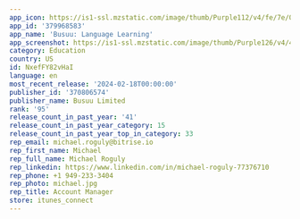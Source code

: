 ```yaml
---
app_icon: https://is1-ssl.mzstatic.com/image/thumb/Purple112/v4/fe/7e/01/fe7e0128-8e87-ca21-be8e-c22067a2bd44/AppIcon-0-0-1x_U007emarketing-0-7-0-sRGB-0-0-85-220.png/1024x1024bb.png
app_id: '379968583'
app_name: 'Busuu: Language Learning'
app_screenshot: https://is1-ssl.mzstatic.com/image/thumb/Purple126/v4/4a/f8/66/4af8660d-7240-895a-5057-37ae0fd76b0b/2f06b2ac-a104-420f-8644-00cbe88559a9_iOS-6.5-RealLife.jpeg/1242x2688bb.png
category: Education
country: US
id: NxefFY82vHaI
language: en
most_recent_release: '2024-02-18T00:00:00'
publisher_id: '370806574'
publisher_name: Busuu Limited
rank: '95'
release_count_in_past_year: '41'
release_count_in_past_year_category: 15
release_count_in_past_year_top_in_category: 33
rep_email: michael.roguly@bitrise.io
rep_first_name: Michael
rep_full_name: Michael Roguly
rep_linkedin: https://www.linkedin.com/in/michael-roguly-77376710
rep_phone: +1 949-233-3404
rep_photo: michael.jpg
rep_title: Account Manager
store: itunes_connect
---
```

